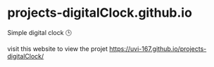 # projects-digitalClock.github.io
Simple digital clock 🕒

visit this website to view the projet 
https://uvi-167.github.io/projects-digitalClock/
